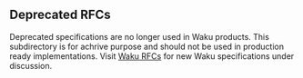 ## Deprecated RFCs 

Deprecated specifications are no longer used in Waku products.
This subdirectory is for achrive purpose and 
should not be used in production ready implementations.
Visit [Waku RFCs](https://github.com/waku-org/specs) for new Waku specifications under discussion.
